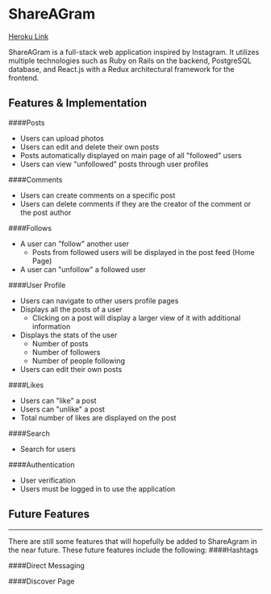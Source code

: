 # ShareAGram

[Heroku Link](https://shareagram.herokuapp.com/)

ShareAGram is a full-stack web application inspired by Instagram.  It utilizes multiple technologies such as Ruby on Rails on the backend, PostgreSQL database, and React.js with a Redux architectural framework for the frontend.

## Features & Implementation

####Posts
- Users can upload photos
- Users can edit and delete their own posts
- Posts automatically displayed on main page of all "followed" users
- Users can view "unfollowed" posts through user profiles

####Comments
- Users can create comments on a specific post
- Users can delete comments if they are the creator of the comment or the post author

####Follows
- A user can "follow" another user
	- Posts from followed users will be displayed in the post feed (Home Page)
- A user can "unfollow" a followed user

####User Profile
- Users can navigate to other users profile pages
- Displays all the posts of a user
	- Clicking on a post will display a larger view of it with additional information
- Displays the stats of the user
	- Number of posts
	- Number of followers
	- Number of people following
- Users can edit their own posts

####Likes
- Users can "like" a post
- Users can "unlike" a post
- Total number of likes are displayed on the post

####Search
- Search for users

####Authentication
- User verification
- Users must be logged in to use the application


## Future Features
___
There are still some features that will hopefully be added to ShareAgram in the near future.  These future features include the following:
####Hashtags

####Direct Messaging

####Discover Page
